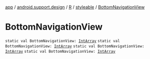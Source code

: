 [app](../../../index.md) / [android.support.design](../../index.md) / [R](../index.md) / [styleable](index.md) / [BottomNavigationView](.)

# BottomNavigationView

`static val BottomNavigationView: `[`IntArray`](https://kotlinlang.org/api/latest/jvm/stdlib/kotlin/-int-array/index.html)
`static val BottomNavigationView: `[`IntArray`](https://kotlinlang.org/api/latest/jvm/stdlib/kotlin/-int-array/index.html)
`static val BottomNavigationView: `[`IntArray`](https://kotlinlang.org/api/latest/jvm/stdlib/kotlin/-int-array/index.html)
`static val BottomNavigationView: `[`IntArray`](https://kotlinlang.org/api/latest/jvm/stdlib/kotlin/-int-array/index.html)